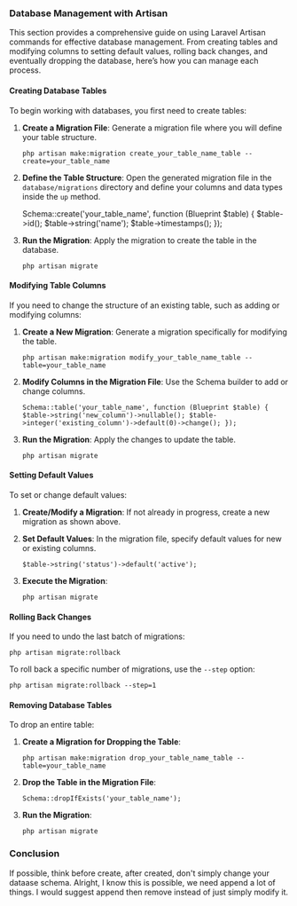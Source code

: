 ### Database Management with Artisan

This section provides a comprehensive guide on using Laravel Artisan commands for effective database management. From creating tables and modifying columns to setting default values, rolling back changes, and eventually dropping the database, here’s how you can manage each process.

#### Creating Database Tables

To begin working with databases, you first need to create tables:

1.  **Create a Migration File**: Generate a migration file where you will define your table structure.


    `php artisan make:migration create_your_table_name_table --create=your_table_name` 


2.  **Define the Table Structure**: Open the generated migration file in the `database/migrations` directory and define your columns and data types inside the `up` method.


    Schema::create('your_table_name', function (Blueprint $table) {
        $table->id();
        $table->string('name');
        $table->timestamps();
    });

3.  **Run the Migration**: Apply the migration to create the table in the database.


    `php artisan migrate` 

#### Modifying Table Columns

If you need to change the structure of an existing table, such as adding or modifying columns:

1.  **Create a New Migration**: Generate a migration specifically for modifying the table.


    `php artisan make:migration modify_your_table_name_table --table=your_table_name` 

2.  **Modify Columns in the Migration File**: Use the Schema builder to add or change columns.


    `Schema::table('your_table_name', function (Blueprint $table) {
        $table->string('new_column')->nullable();
        $table->integer('existing_column')->default(0)->change();
    });` 

3.  **Run the Migration**: Apply the changes to update the table.


    `php artisan migrate` 


#### Setting Default Values

To set or change default values:

1.  **Create/Modify a Migration**: If not already in progress, create a new migration as shown above.

2.  **Set Default Values**: In the migration file, specify default values for new or existing columns.


    `$table->string('status')->default('active');` 

3.  **Execute the Migration**:


    `php artisan migrate` 


#### Rolling Back Changes

If you need to undo the last batch of migrations:


`php artisan migrate:rollback`

To roll back a specific number of migrations, use the `--step` option:


`php artisan migrate:rollback --step=1`

#### Removing Database Tables

To drop an entire table:

1.  **Create a Migration for Dropping the Table**:


    `php artisan make:migration drop_your_table_name_table --table=your_table_name` 

2.  **Drop the Table in the Migration File**:


    `Schema::dropIfExists('your_table_name');` 

3.  **Run the Migration**:


    `php artisan migrate` 


### Conclusion

If possible, think before create, after created, don't simply change your dataase schema.
Alright, I know this is possible, we need append a lot of things. I would suggest append then remove instead of just 
simply modify it.
